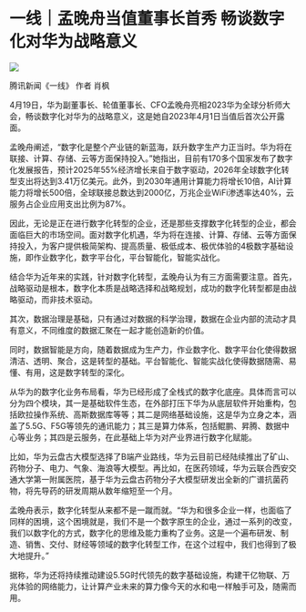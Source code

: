 # 一线｜孟晚舟当值董事长首秀 畅谈数字化对华为战略意义

![](https://inews.gtimg.com/news_bt/ONghlVmyFguzMSRAUgoQ_7ulyrRb6gKMRS_QizSg1NbmQAA/1000)

腾讯新闻《一线》 作者 肖枫

4月19日，华为副董事长、轮值董事长、CFO孟晚舟亮相2023华为全球分析师大会，畅谈数字化对华为的战略意义，这是她自2023年4月1日当值后首次公开露面。

孟晚舟阐述，“数字化是整个产业链的新蓝海，跃升数字生产力正当时。华为将在联接、计算、存储、云等方面保持投入。”她指出，目前有170多个国家发布了数字化发展报告，预计2025年55%经济增长来自于数字驱动，2026年全球数字化转型支出将达到3.41万亿美元。此外，到2030年通用计算能力将增长10倍，AI计算能力将增长500倍，全球联接总数达到2000亿，万兆企业WiFi渗透率达40%，云服务占企业应用支出比例为87%。

因此，无论是正在进行数字化转型的企业，还是那些支撑数字化转型的企业，都会面临巨大的市场空间。面对数字化机遇，华为将在连接、计算、存储、云等方面保持投入，为客户提供极简架构、提高质量、极低成本、极优体验的4极数字基础设施，即作业数字化，数字平台化，平台智能化，智能实战化。

结合华为近年来的实践，针对数字化转型，孟晚舟认为有三方面需要注意。首先，战略驱动是根本，数字化本质是战略选择和战略规划，成功的数字化转型都是由战略驱动，而非技术驱动。

其次，数据治理是基础，只有通过对数据的科学治理，数据在企业内部的流动才具有意义，不同维度的数据汇聚在一起才能创造新的价值。

同时，数据智能是方向，随着数据成为生产力，作业数字化、数字平台化使得数据清洁、透明、聚合，这是转型的基础。平台智能化、智能实战化使得数据随需、易懂、有用，这是数字转型的深化。

从华为的数字化业务布局看，华为已经形成了全栈式的数字化底座。具体而言可以分为四个模块，其一是基础软件生态，在外部打压下华为从底层软件开始重构，包括欧拉操作系统、高斯数据库等等；其二是网络基础设施，这是华为立身之本，涵盖了5.5G、F5G等领先的通讯能力；其三是算力体系，包括鲲鹏、昇腾、数据中心等业务；其四是云服务，在此基础上华为对产业界进行数字化赋能。

比如，华为云盘古大模型选择了B端产业路线，华为云目前已经陆续推出了矿山、药物分子、电力、气象、海浪等大模型。再比如，在医药领域，华为云联合西安交通大学第一附属医院，基于华为云盘古药物分子大模型研发出全新的广谱抗菌药物，将先导药的研发周期从数年缩短至一个月。

孟晚舟表示，数字化转型从来都不是一蹴而就。“华为和很多企业一样，也面临了同样的困境，这个困境就是，我们不是一个数字原生的企业，通过一系列的改变，我们以数字化的方式，数字化的思维及能力重构了业务。这是一个遍布研发、制造、销售、交付、财经等领域的数字化转型工作，在这个过程中，我们也得到了极大地提升。”

据称，华为还将持续推动建设5.5G时代领先的数字基础设施，构建干亿物联、万兆体验的网络能力，让计算产业未来的算力像今天的水和电一样触手可及，随需而用。

